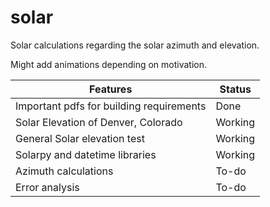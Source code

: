 # solar
Solar calculations regarding the solar azimuth and elevation.

Might add animations depending on motivation.

|Features|Status|
|-|-|
|Important pdfs for building requirements|Done|
|Solar Elevation of Denver, Colorado|Working|
|General Solar elevation test|Working|
|Solarpy and datetime libraries|Working|
|Azimuth calculations|To-do|
|Error analysis|To-do|